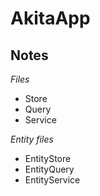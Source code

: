 # AkitaApp

## Notes

*Files*
- Store
- Query
- Service

*Entity files*
- EntityStore
- EntityQuery
- EntityService

